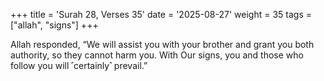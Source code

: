 +++
title = 'Surah 28, Verses 35'
date = '2025-08-27'
weight = 35
tags = ["allah", "signs"]
+++

Allah responded, “We will assist you with your brother and grant you both authority, so they cannot harm you. With Our signs, you and those who follow you will ˹certainly˺ prevail.”